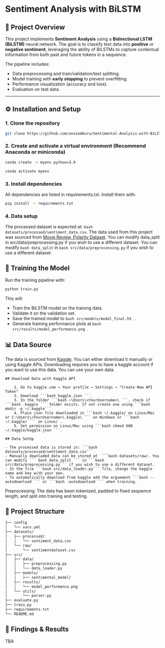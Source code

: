 # Sentiment Analysis with BiLSTM  

## 📌 Project Overview  
This project implements **Sentiment Analysis** using a **Bidirectional LSTM (BiLSTM)** neural network. The goal is to classify text data into **positive** or **negative sentiment**, leveraging the ability of BiLSTMs to capture contextual information from both past and future tokens in a sequence.  

The pipeline includes:  
- Data preprocessing and train/validation/test splitting.  
- Model training with **early stopping** to prevent overfitting.  
- Performance visualization (accuracy and loss).  
- Evaluation on test data.  

---

## ⚙️ Installation and Setup  

### 1. Clone the repository  
```bash
git clone https://github.com/anniemburu/Sentimental-Analysis-with-BiLSTM
```

### 2. Create and activate a virtual environment (Recommend Anaconda or miniconda)
```bash
conda create -n myenv python=3.9

conda activate myenv
```

### 3. Install dependencies

All dependencies are listed in requirements.txt. Install them with:

```bash
pip install -r requirements.txt
```

### 4. Data setup

The processed dataset is expected at: 
```bash datasets/processed/sentiment_data.csv```. 
The data used from this project was sourced from [Movie Review, Polarity Dataset](https://www.cs.cornell.edu/people/pabo/movie-review-data/review_polarity.tar.gz). You can modify data_split in src/data/preprocessing.py if you wish to use a different dataset. You can modify ``` bash data_split ``` in ```bash src/data/preprocessing.py``` if you wish to use a different dataset.

## 🚀 Training the Model

Run the training pipeline with:

```bash
python train.py
```
This will:

- Train the BiLSTM model on the training data.
- Validate it on the validation set.
- Save the trained model to ```bash src/models/model_final.h5 ``` .
- Generate training performance plots at ```bash src/results/model_performance.png ```.

## 📊 Data Source

The data is sourced from [Kaggle](https://www.kaggle.com/datasets/kashishparmar02/social-media-sentiments-analysis-dataset/data). You can either download it manually or using Kaggle APIs. Downloading requires you to have a kaggle account if you want to use this data. You can use your own data.

    ## Download Data with Kaggle API

        1. Go to kaggle.com → Your profile → Settings → "Create New API Token"
        2. Download ```bash kaggle.json ```.
        3. In the folder ```bash ~\Users\<YourUsername>\ ```, check if ```bash .kaggle ``` folder exists. If not create one using ```bash mkdir -p ~/.kaggle```
        4. Place json file downloaded in ```bash ~/.kaggle/ on Linux/Mac or C:\Users\<YourUsername>\.kaggle\ ``` on Windows or ```bash ~/.kaggle/ ``` on Linux/ . 
        5. Set permission on Linux/Mac using ```bash chmod 600 ~/.kaggle/kaggle.json ```.

    ## Data SetUp

    - The processed data is stored in: ```bash datasets/processed/sentiment_data.csv```. 
    - Manually downladed data can be stored at  ```bash datasets/raw/. You can modify ``` bash data_split ``` in ```bash src/data/preprocessing.py``` if you wish to use a different dataset.
    - In the file ```bash src/data_loader.py``` file, change the kaggle name and key with your own.
    - To automatically download from kaggle add the arguement ```bash --autodownload ``` or ```bash -autodownload ``` when training.


Preprocessing: The data has been tokenized, padded to fixed sequence length, and split into training and testing.

## 📂 Project Structure

```bash
├── config
│   └── vars.yml
├── datasets/
│   ├── processed/
│   │   └── sentiment_data.csv
│   └── raw/
│       └── sentimentdataset.csv
├── src/
│   ├── data/
│   │   ├── preprocessing.py
│   │   └── data_loader.py
│   ├── models/
│   │   ├── sentimental_model/
│   ├── results/
│   │   └── model_performance.png
│   └── utils/
│       └── parser.py
├── evaluate.py
├── train.py                
├── requirements.txt
└── README.md

```

## 🔎 Findings & Results
TBA

